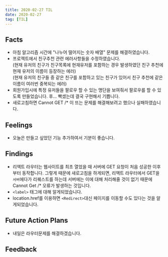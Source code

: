 ```yaml
---
title: 2020-02-27 TIL
date: 2020-02-27
tag: [TIL]
---
```


## Facts

- 아침 알고리즘 시간에 "나누어 떨어지는 숫자 배열" 문제를 해결하였습니다.
- 프로젝트에서 친구추천 관련 에러사항들을 수정하였습니다.  
(현재 유저의 친구가 친구목록에 현재유저를 포함하는 경우 발생하였던 친구 추천에 현재 유저의 이름이 등장하는 에러)  
(현재 유저의 친구들 중 같은 친구를 포함하고 있는 친구가 있어서 친구 추천에 같은 이름이 여러번 중복되는 에러)
- 회원가입시에 특정 유저들을 팔로우 할 수 있는 명단을 보여줘서 팔로우를 할 수 있도록 만들었습니다. 후... 빡셌는데 결국 구현해서 기쁩니다.
- 새로고침하면 Cannot GET /* 이 뜨는 문제를 해결해보려고 했으나 실패하였습니다.

## Feelings

- 오늘은 만들고 싶었던 기능 추가하여서 기분이 좋습니다.

## Findings

- 리액트 라우터는 웹사이트를 최초 열었을 때 서버에 GET 요청이 처음 성공한 이후부터 동작합니다. 그렇게 때문에 새로고침을 하게되면, 리액트 라우터에서 GET을 `서버`에다가 리퀘스트를 하는데 서버에는 이에 대해 처리해줄 것이 없기 때문에 Cannot Get /* 오류가 발생하는 것입니다.
- `<label>` 태그에 대해 알게되었습니다.
- location.href를 이용하면 `<Redirect>`대신 페이지를 이동할 수도 있다는 것을 알게되었습니다.

## Future Action Plans

- 내일은 라우터문제를 해결하겠습니다.

## Feedback
